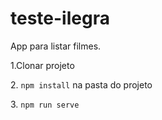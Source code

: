 # teste-ilegra
<p>App para listar filmes.</p>

<p> 1.Clonar projeto </p>
<p> 2. <code>npm install</code> na pasta do projeto </p>
<p>3. <code>npm run serve</code> </p>
